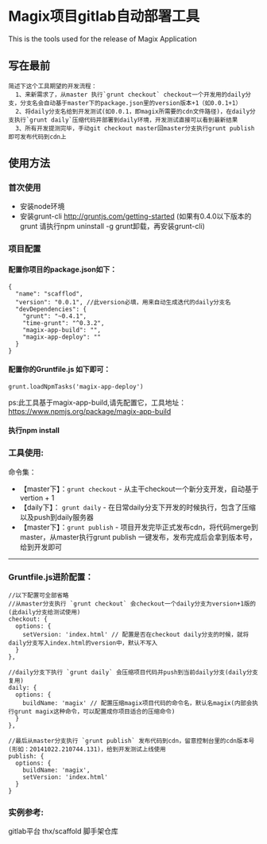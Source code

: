 # Magix项目gitlab自动部署工具

This is the tools used for the release of Magix Application


## 写在最前
    简述下这个工具期望的开发流程：
      1、来新需求了，从master 执行`grunt checkout` checkout一个开发用的daily分支，分支名会自动基于master下的package.json里的version版本+1（如0.0.1+1）
      2、将daily分支名给到开发测试(如0.0.1，即magix所需要的cdn文件路径)，在daily分支执行`grunt daily`压缩代码并部署到daily环境，开发测试直接可以看到最新结果
      3、所有开发提测完毕，手动git checkout master回master分支执行grunt publish 即可发布代码到cdn上

## 使用方法

### 首次使用
* 安装node环境
* 安装grunt-cli http://gruntjs.com/getting-started (如果有0.4.0以下版本的grunt 请执行npm uninstall -g grunt卸载，再安装grunt-cli)

### 项目配置

#### 配置你项目的package.json如下：
    {
      "name": "scafflod",
      "version": "0.0.1", //此version必填，用来自动生成迭代的daily分支名
      "devDependencies": {
        "grunt": "~0.4.1",
        "time-grunt": "^0.3.2",
        "magix-app-build": "",
        "magix-app-deploy": ""
      }
    }


#### 配置你的Gruntfile.js 如下即可：
    grunt.loadNpmTasks('magix-app-deploy')

ps:此工具基于magix-app-build,请先配置它，工具地址：https://www.npmjs.org/package/magix-app-build

#### 执行npm install

### 工具使用:
  命令集：

  * 【master下】：`grunt checkout` - 从主干checkout一个新分支开发，自动基于vertion + 1
  * 【daily下】： `grunt daily` - 在日常daily分支下开发的时候执行，包含了压缩以及push到daily服务器
  * 【master下】：`grunt publish` - 项目开发完毕正式发布cdn，将代码merge到master，从master执行grunt publish 一键发布，发布完成后会拿到版本号，给到开发即可


------------------------
### Gruntfile.js进阶配置：
    //以下配置可全部省略
    //从master分支执行 `grunt checkout` 会checkout一个daily分支为version+1版的(此daily分支给测试使用)
    checkout: {
      options: {
        setVersion: 'index.html' // 配置是否在checkout daily分支的时候，就将daily分支写入index.html的version中，默认不写入
      }
    },

    //daily分支下执行 `grunt daily` 会压缩项目代码并push到当前daily分支(daily分支复用)
    daily: {
      options: {
        buildName: 'magix' // 配置压缩magix项目代码的命令名，默认名magix(内部会执行grunt magix这种命令，可以配置成你项目适合的压缩命令)
      }
    },

    //最后从master分支执行 `grunt publish` 发布代码到cdn，留意控制台里的cdn版本号(形如：20141022.210744.131)，给到开发测试上线使用
    publish: {
      options: {
        buildName: 'magix',
        setVersion: 'index.html'
      }
    }

### 实例参考:
  gitlab平台 thx/scaffold 脚手架仓库

